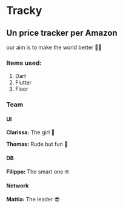 # Tracky
## Un price tracker per Amazon 

our aim is to make the world better 💪🏻 

### Items used:
  1. Dart
  2. Flutter
  3. Floor
  
 ### Team
 
  #### UI
  
  __Clarissa:__ The girl 👧 
  
  __Thomas:__ Rude but fun 🐻 
  
  #### DB
 
  __Filippo:__ The smart one 🤓 
 
  #### Network
  
  __Mattia:__ The leader 😎 
